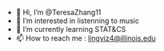 - 👋 Hi, I’m @TeresaZhang11
- 👀 I’m interested in listenning to music
- 🌱 I’m currently learning STAT&CS
- 📫 How to reach me : lingyiz4@illinois.edu

<!---
TeresaZhang11/TeresaZhang11 is a ✨ special ✨ repository because its `README.md` (this file) appears on your GitHub profile.
You can click the Preview link to take a look at your changes.
--->
